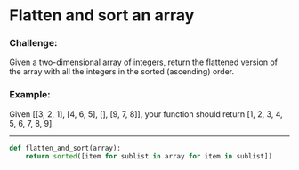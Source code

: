 # Flatten and sort an array

### Challenge:

Given a two-dimensional array of integers, return the flattened version of the array with all the integers in the sorted (ascending) order.

### Example:

Given [[3, 2, 1], [4, 6, 5], [], [9, 7, 8]], your function should return [1, 2, 3, 4, 5, 6, 7, 8, 9].

---

```py
def flatten_and_sort(array):
    return sorted([item for sublist in array for item in sublist])
```
